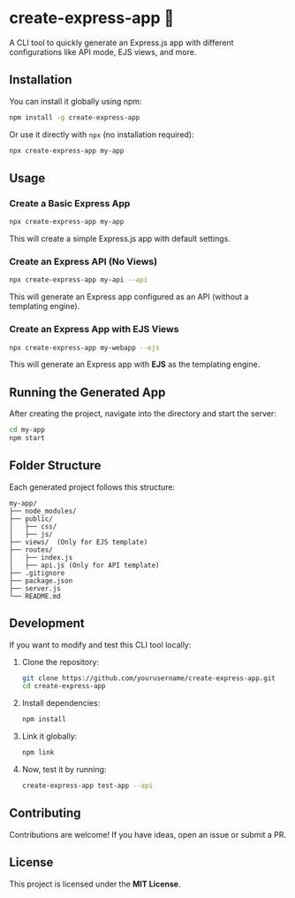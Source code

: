 # create-express-app 🚀

A CLI tool to quickly generate an Express.js app with different configurations like API mode, EJS views, and more.

## Installation

You can install it globally using npm:

```sh
npm install -g create-express-app
```

Or use it directly with `npx` (no installation required):

```sh
npx create-express-app my-app
```

## Usage

### Create a Basic Express App

```sh
npx create-express-app my-app
```

This will create a simple Express.js app with default settings.

### Create an Express API (No Views)

```sh
npx create-express-app my-api --api
```

This will generate an Express app configured as an API (without a templating engine).

### Create an Express App with EJS Views

```sh
npx create-express-app my-webapp --ejs
```

This will generate an Express app with **EJS** as the templating engine.

## Running the Generated App

After creating the project, navigate into the directory and start the server:

```sh
cd my-app
npm start
```

## Folder Structure

Each generated project follows this structure:

```
my-app/
├── node_modules/
├── public/
│   ├── css/
│   ├── js/
├── views/  (Only for EJS template)
├── routes/
│   ├── index.js
│   ├── api.js (Only for API template)
├── .gitignore
├── package.json
├── server.js
└── README.md
```

## Development

If you want to modify and test this CLI tool locally:

1. Clone the repository:
   ```sh
   git clone https://github.com/yourusername/create-express-app.git
   cd create-express-app
   ```
2. Install dependencies:
   ```sh
   npm install
   ```
3. Link it globally:
   ```sh
   npm link
   ```
4. Now, test it by running:
   ```sh
   create-express-app test-app --api
   ```

## Contributing

Contributions are welcome! If you have ideas, open an issue or submit a PR.

## License

This project is licensed under the **MIT License**.
